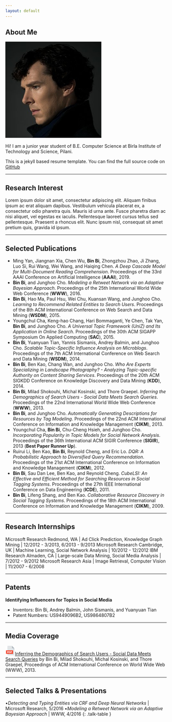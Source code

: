 ```yaml
---
layout: default
---
```


## About Me

<img class="profile-picture" src="sherlock.jpg">

Hi! I am a junior year student of B.E. Computer Science at Birla Institute of Technology and Science, Pilani.

This is a jekyll based resume template. You can find the full source code on [GitHub](https://github.com/bk2dcradle/researcher)

---

## Research Interest

Lorem ipsum dolor sit amet, consectetur adipiscing elit. Aliquam finibus ipsum ac erat aliquam dapibus. Vestibulum vehicula placerat ex, a consectetur odio pharetra quis. Mauris id urna ante. Fusce pharetra diam ac nisi aliquet, vel egestas ex iaculis. Pellentesque laoreet cursus tellus sed pellentesque. Praesent a rhoncus elit. Nunc ipsum nisl, consequat sit amet pretium quis, gravida id ipsum.

---

## Selected Publications

* Ming Yan, Jiangnan Xia, Chen Wu, **Bin Bi**, Zhongzhou Zhao, Ji Zhang, Luo Si, Rui Wang, Wei Wang, and Haiqing Chen. *A Deep Cascade Model for Multi-Document Reading Comprehension*. Proceedings of the 33rd AAAI Conference on Artificial Intelligence (**AAAI**), 2019.
* **Bin Bi**, and Junghoo Cho. *Modeling a Retweet Network via an Adaptive Bayesian Approach*. Proceedings of the 25th International World Wide Web Conference (**WWW**), 2016.
* **Bin Bi**, Hao Ma, Paul Hsu, Wei Chu, Kuansan Wang, and Junghoo Cho. *Learning to Recommend Related Entities to Search Users*. Proceedings of the 8th ACM International Conference on Web Search and Data Mining (**WSDM**), 2015.
* Youngchul Cha, Keng-hao Chang, Hari Bommaganti, Ye Chen, Tak Yan, **Bin Bi**, and Junghoo Cho. *A Universal Topic Framework (UniZ) and Its Application in Online Search*. Proceedings of the 30th ACM SIGAPP Symposium On Applied Computing (**SAC**), 2015.
* **Bin Bi**, Yuanyuan Tian, Yannis Sismanis, Andrey Balmin, and Junghoo Cho. *Scalable Topic-Specific Influence Analysis on Microblogs*. Proceedings of the 7th ACM International Conference on Web Search and Data Mining (**WSDM**), 2014.
* **Bin Bi**, Ben Kao, Chang Wan, and Junghoo Cho. *Who Are Experts Specializing in Landscape Photography? - Analyzing Topic-specific Authority on Content Sharing Services*. Proceedings of the 20th ACM SIGKDD Conference on Knowledge Discovery and Data Mining (**KDD**), 2014.
* **Bin Bi**, Milad Shokouhi, Michal Kosinski, and Thore Graepel. *Inferring the Demographics of Search Users - Social Data Meets Search Queries*. Proceedings of the 22nd International World Wide Web Conference (**WWW**), 2013.
* **Bin Bi**, and Junghoo Cho. *Automatically Generating Descriptions for Resources by Tag Modeling*. Proceedings of the 22nd ACM International Conference on Information and Knowledge Management (**CIKM**), 2013.
* Youngchul Cha, **Bin Bi**, Chu-Cheng Hsieh, and Junghoo Cho. *Incorporating Popularity in Topic Models for Social Network Analysis*. Proceedings of the 36th International ACM SIGIR Conference (**SIGIR**), 2013 (**Best Paper Runner Up**).
* Ruirui Li, Ben Kao, **Bin Bi**, Reynold Cheng, and Eric Lo. *DQR: A Probabilistic Approach to Diversified Query Recommendation*. Proceedings of the 21st ACM International Conference on Information and Knowledge Management (**CIKM**), 2012.
* **Bin Bi**, Sau Dan Lee, Ben Kao, and Reynold Cheng. *CubeLSI: An Effective and Efficient Method for Searching Resources in Social Tagging Systems*. Proceedings of the 27th IEEE International Conference on Data Engineering (**ICDE**), 2011.
* **Bin Bi**, Lifeng Shang, and Ben Kao. *Collaborative Resource Discovery in Social Tagging Systems*. Proceedings of the 18th ACM International Conference on Information and Knowledge Management (**CIKM**), 2009.

---

## Research Internships

Microsoft Research Redmond, WA | Ad Click Prediction, Knowledge Graph Mining | 12/2012 - 3/2013, 6/2013 - 9/2013
Microsoft Research Cambridge, UK | Machine Learning, Social Network Analysis | 10/2012 - 12/2012
IBM Research Almaden, CA | Large-scale Data Mining, Social Media Analysis | 7/2012 - 9/2012
Microsoft Research Asia | Image Retrieval, Computer Vision | 11/2007 - 6/2008

---

## Patents

**Identifying Influencers for Topics in Social Media**
* Inventors: Bin Bi, Andrey Balmin, John Sismanis, and Yuanyuan Tian
* Patent Numbers: US9449096B2, US9864807B2

---

## Media Coverage

[<img class="icon" src="pdf.png">Inferring the Demographics of Search Users - Social Data Meets Search Queries](http://www2013.w3c.br/proceedings/p131.pdf) by Bin Bi, Milad Shokouhi, Michal Kosinski, and Thore Graepel, Proceedings of ACM International Conference on World Wide Web (WWW), 2013.

---

## Selected Talks & Presentations

&bull;*Detecting and Typing Entities via CRF and Deep Neural Networks* | Microsoft Research, 5/2016
&bull;*Modeling a Retweet Network via an Adaptive Bayesian Approach* | WWW, 4/2016
{: .talk-table }
